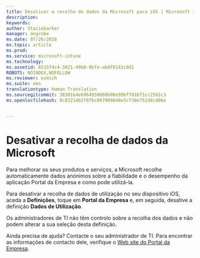 ```yaml
---
title: Desativar a recolha de dados da Microsoft para iOS | Microsoft Intune
description: 
keywords: 
author: Staciebarker
manager: angrobe
ms.date: 07/26/2016
ms.topic: article
ms.prod: 
ms.service: microsoft-intune
ms.technology: 
ms.assetid: 6515f4c4-3821-49b0-9bfe-abdf8143c8d1
ROBOTS: NOINDEX,NOFOLLOW
ms.reviewer: esmich
ms.suite: ems
translationtype: Human Translation
ms.sourcegitcommit: 38301b4e6964550008b08e99bf7016f1cc2561c3
ms.openlocfilehash: 0c83214b2f876c097999848e5cf38e752d8cd06e


---
```



# Desativar a recolha de dados da Microsoft

Para melhorar os seus produtos e serviços, a Microsoft recolhe automaticamente dados anónimos sobre a fiabilidade e o desempenho da aplicação Portal da Empresa e como pode utilizá-la.

Para desativar a recolha de dados de utilização no seu dispositivo iOS, aceda a **Definições**, toque em **Portal da Empresa** e, em seguida, desative a definição **Dados de Utilização**.

Os administradores de TI não têm controlo sobre a recolha dos dados e não podem alterar a sua seleção desta definição.

Ainda precisa de ajuda? Contacte o seu administrador de TI. Para encontrar as informações de contacto dele, verifique o [Web site do Portal da Empresa](http://portal.manage.microsoft.com).




<!--HONumber=Aug16_HO5-->


